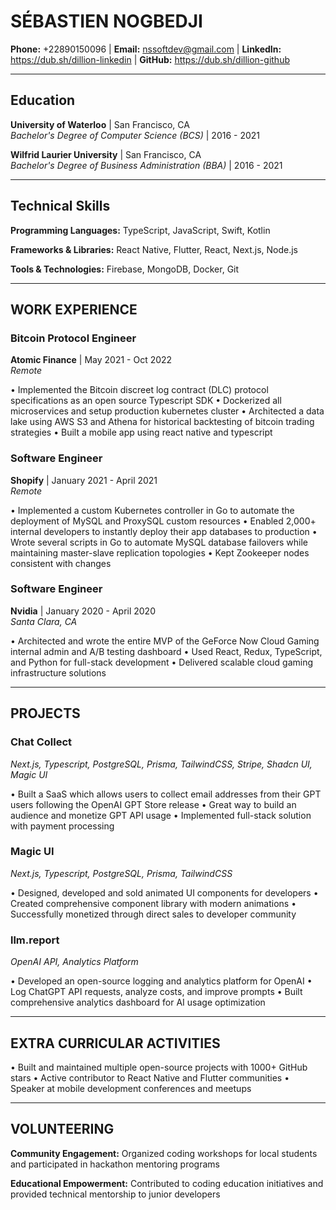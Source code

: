 # SÉBASTIEN NOGBEDJI

**Phone:** +22890150096 | **Email:** nssoftdev@gmail.com | **LinkedIn:** https://dub.sh/dillion-linkedin | **GitHub:** https://dub.sh/dillion-github

---

## Education

**University of Waterloo** | San Francisco, CA  
*Bachelor's Degree of Computer Science (BCS)* | 2016 - 2021

**Wilfrid Laurier University** | San Francisco, CA  
*Bachelor's Degree of Business Administration (BBA)* | 2016 - 2021

---

## Technical Skills

**Programming Languages:** TypeScript, JavaScript, Swift, Kotlin

**Frameworks & Libraries:** React Native, Flutter, React, Next.js, Node.js

**Tools & Technologies:** Firebase, MongoDB, Docker, Git

---

## WORK EXPERIENCE

### Bitcoin Protocol Engineer
**Atomic Finance** | May 2021 - Oct 2022  
*Remote*

• Implemented the Bitcoin discreet log contract (DLC) protocol specifications as an open source Typescript SDK
• Dockerized all microservices and setup production kubernetes cluster
• Architected a data lake using AWS S3 and Athena for historical backtesting of bitcoin trading strategies
• Built a mobile app using react native and typescript

### Software Engineer
**Shopify** | January 2021 - April 2021  
*Remote*

• Implemented a custom Kubernetes controller in Go to automate the deployment of MySQL and ProxySQL custom resources
• Enabled 2,000+ internal developers to instantly deploy their app databases to production
• Wrote several scripts in Go to automate MySQL database failovers while maintaining master-slave replication topologies
• Kept Zookeeper nodes consistent with changes

### Software Engineer
**Nvidia** | January 2020 - April 2020  
*Santa Clara, CA*

• Architected and wrote the entire MVP of the GeForce Now Cloud Gaming internal admin and A/B testing dashboard
• Used React, Redux, TypeScript, and Python for full-stack development
• Delivered scalable cloud gaming infrastructure solutions

---

## PROJECTS

### Chat Collect
*Next.js, Typescript, PostgreSQL, Prisma, TailwindCSS, Stripe, Shadcn UI, Magic UI*

• Built a SaaS which allows users to collect email addresses from their GPT users following the OpenAI GPT Store release
• Great way to build an audience and monetize GPT API usage
• Implemented full-stack solution with payment processing

### Magic UI
*Next.js, Typescript, PostgreSQL, Prisma, TailwindCSS*

• Designed, developed and sold animated UI components for developers
• Created comprehensive component library with modern animations
• Successfully monetized through direct sales to developer community

### llm.report
*OpenAI API, Analytics Platform*

• Developed an open-source logging and analytics platform for OpenAI
• Log ChatGPT API requests, analyze costs, and improve prompts
• Built comprehensive analytics dashboard for AI usage optimization

---

## EXTRA CURRICULAR ACTIVITIES

• Built and maintained multiple open-source projects with 1000+ GitHub stars
• Active contributor to React Native and Flutter communities
• Speaker at mobile development conferences and meetups

---

## VOLUNTEERING

**Community Engagement:** Organized coding workshops for local students and participated in hackathon mentoring programs

**Educational Empowerment:** Contributed to coding education initiatives and provided technical mentorship to junior developers